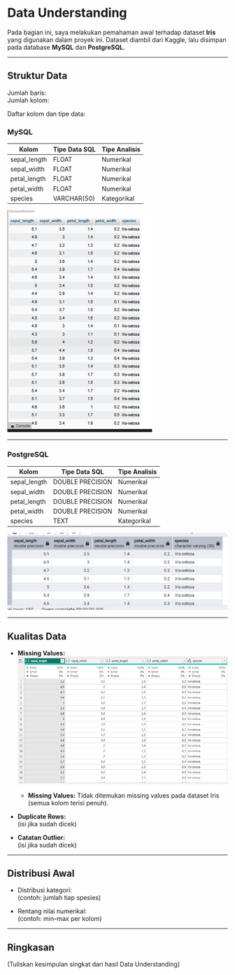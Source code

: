 # Data Understanding

Pada bagian ini, saya melakukan pemahaman awal terhadap dataset **Iris** yang digunakan dalam proyek ini. Dataset diambil dari Kaggle, lalu disimpan pada database **MySQL** dan **PostgreSQL**.

---

## Struktur Data

Jumlah baris:  
Jumlah kolom:  

Daftar kolom dan tipe data:

### MySQL
| Kolom        | Tipe Data SQL | Tipe Analisis |
|--------------|---------------|---------------|
| sepal_length | FLOAT         | Numerikal     |
| sepal_width  | FLOAT         | Numerikal     |
| petal_length | FLOAT         | Numerikal     |
| petal_width  | FLOAT         | Numerikal     |
| species      | VARCHAR(50)   | Kategorikal   |

![Tabel Iris di MySQL](_build/html/_static/images/data_iris_mysql.png)

---

### PostgreSQL
| Kolom        | Tipe Data SQL    | Tipe Analisis |
|--------------|-----------------|---------------|
| sepal_length | DOUBLE PRECISION| Numerikal     |
| sepal_width  | DOUBLE PRECISION| Numerikal     |
| petal_length | DOUBLE PRECISION| Numerikal     |
| petal_width  | DOUBLE PRECISION| Numerikal     |
| species      | TEXT            | Kategorikal   |

![Tabel Iris di PostgreSQL](_build/html/_static/images/data_iris_postgre.png)

---

## Kualitas Data

- **Missing Values:**
![Tabel Iris di PostgreSQL yang menampilkan missing value](_build/html/_static/images/missing_value_postgre.png)  
  - **Missing Values:** Tidak ditemukan missing values pada dataset Iris (semua kolom terisi penuh).

- **Duplicate Rows:**  
  (isi jika sudah dicek)

- **Catatan Outlier:**  
  (isi jika sudah dicek)

---

## Distribusi Awal

- Distribusi kategori:  
  (contoh: jumlah tiap spesies)

- Rentang nilai numerikal:  
  (contoh: min–max per kolom)

---

## Ringkasan

(Tuliskan kesimpulan singkat dari hasil Data Understanding)

